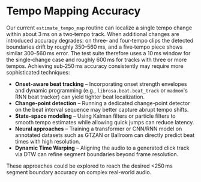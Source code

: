 # Tempo Mapping Accuracy

Our current `estimate_tempo_map` routine can localize a single tempo change within about 3 ms on a two‑tempo track. When additional changes are introduced accuracy degrades: on three‑ and four‑tempo clips the detected boundaries drift by roughly 350–560 ms, and a five‑tempo piece shows similar 300–560 ms error. The test suite therefore uses a 10 ms window for the single‑change case and roughly 600 ms for tracks with three or more tempos. Achieving sub‑250 ms accuracy consistently may require more sophisticated techniques:

- **Onset-aware beat tracking** – Incorporating onset strength envelopes and dynamic programming (e.g., `librosa.beat.beat_track` or `madmom`'s RNN beat tracker) can yield tighter beat localization.
- **Change-point detection** – Running a dedicated change-point detector on the beat interval sequence may better capture abrupt tempo shifts.
- **State-space modeling** – Using Kalman filters or particle filters to smooth tempo estimates while allowing quick jumps can reduce latency.
- **Neural approaches** – Training a transformer or CNN/RNN model on annotated datasets such as GTZAN or Ballroom can directly predict beat times with high resolution.
- **Dynamic Time Warping** – Aligning the audio to a generated click track via DTW can refine segment boundaries beyond frame resolution.

These approaches could be explored to reach the desired <250 ms segment boundary accuracy on complex real-world audio.
